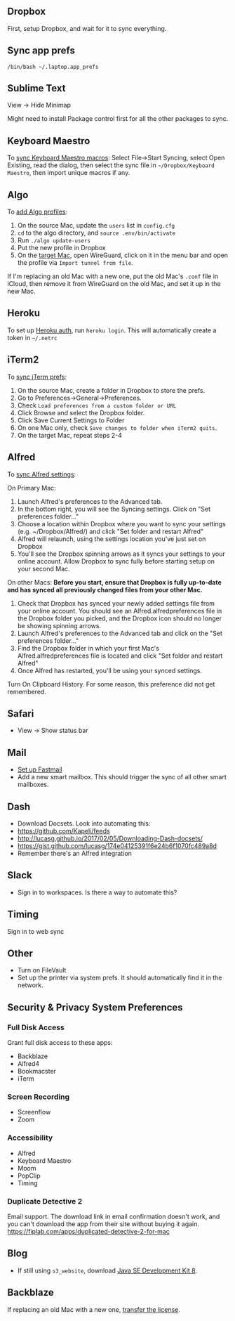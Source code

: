 ## Dropbox
First, setup Dropbox, and wait for it to sync everything.

## Sync app prefs
```
/bin/bash ~/.laptop.app_prefs
```

## Sublime Text
View -> Hide Minimap

Might need to install Package control first for all the other packages to sync.

## Keyboard Maestro
To [sync Keyboard Maestro macros](https://wiki.keyboardmaestro.com/Syncing_Macros_Between_Macs):
Select File->Start Syncing, select Open Existing, read the dialog,
then select the sync file in `~/Dropbox/Keyboard Maestro`, then import unique macros if any.

## Algo
To [add Algo profiles](https://github.com/trailofbits/algo#adding-or-removing-users):
1. On the source Mac, update the `users` list in `config.cfg`
2. `cd` to the algo directory, and `source .env/bin/activate`
3. Run `./algo update-users`
4. Put the new profile in Dropbox
5. On the [target Mac](https://github.com/trailofbits/algo#apple-devices), open WireGuard, click on it in the menu bar and open the
profile via `Import tunnel from file`.

If I'm replacing an old Mac with a new one, put the old Mac's `.conf` file in iCloud, then remove it from WireGuard on the old Mac, and set it up in the new Mac.

## Heroku
To set up [Heroku auth](https://devcenter.heroku.com/articles/git#http-git-authentication), run `heroku login`.
This will automatically create a token in `~/.netrc`

## iTerm2
To [sync iTerm prefs](https://iterm2.com/documentation-preferences-general.html):
1. On the source Mac, create a folder in Dropbox to store the prefs.
2. Go to Preferences->General->Preferences.
3. Check `Load preferences from a custom folder or URL`
4. Click Browse and select the Dropbox folder.
5. Click Save Current Settings to Folder
6. On one Mac only, check `Save changes to folder when iTerm2 quits`.
7. On the target Mac, repeat steps 2-4

## Alfred
To [sync Alfred settings](https://www.alfredapp.com/help/advanced/sync/):

On Primary Mac:
1. Launch Alfred's preferences to the Advanced tab.
2. In the bottom right, you will see the Syncing settings. Click on "Set preferences folder…"
3. Choose a location within Dropbox where you want to sync your settings (e.g. ~/Dropbox/Alfred/) and click "Set folder and restart Alfred"
4. Alfred will relaunch, using the settings location you've just set on Dropbox
5. You'll see the Dropbox spinning arrows as it syncs your settings to your online account. Allow Dropbox to sync fully before starting setup on your second Mac.

On other Macs:
**Before you start, ensure that Dropbox is fully up-to-date and has synced all previously changed files from your other Mac.**

1. Check that Dropbox has synced your newly added settings file from your online account. You should see an Alfred.alfredpreferences file in the Dropbox folder you picked, and the Dropbox icon should no longer be showing spinning arrows.
2. Launch Alfred's preferences to the Advanced tab and click on the "Set preferences folder…"
3. Find the Dropbox folder in which your first Mac's Alfred.alfredpreferences file is located and click "Set folder and restart Alfred"
4. Once Alfred has restarted, you'll be using your synced settings.

Turn On Clipboard History. For some reason, this preference did not get remembered.

## Safari
- View -> Show status bar

## Mail
- [Set up Fastmail](https://www.fastmail.com/settings/setup/guide/mac/mail?u=b894412f)
- Add a new smart mailbox. This should trigger the sync of all other smart mailboxes.

## Dash
- Download Docsets. Look into automating this:
- https://github.com/Kapeli/feeds
- http://lucasg.github.io/2017/02/05/Downloading-Dash-docsets/
- https://gist.github.com/lucasg/174e04125391f6e24b6f1070fc489a8d
- Remember there's an Alfred integration

## Slack
- Sign in to workspaces. Is there a way to automate this?

## Timing
Sign in to web sync

## Other
- Turn on FileVault
- Set up the printer via system prefs. It should automatically find it in the network.

## Security & Privacy System Preferences
### Full Disk Access
Grant full disk access to these apps:
* Backblaze
* Alfred4
* Bookmacster
* iTerm

### Screen Recording
* Screenflow
* Zoom

### Accessibility
* Alfred
* Keyboard Maestro
* Moom
* PopClip
* Timing

### Duplicate Detective 2
Email support. The download link in email confirmation doesn't work, and you can't download the app from their site without buying it again.
https://fiplab.com/apps/duplicated-detective-2-for-mac

## Blog
- If still using `s3_website`, download [Java SE Development Kit 8](https://www.oracle.com/java/technologies/javase/javase-jdk8-downloads.html).

## Backblaze
If replacing an old Mac with a new one, [transfer the license](https://help.backblaze.com/hc/en-us/articles/217665668-Removing-a-Backup-From-an-Account-and-Reassigning-a-License).
